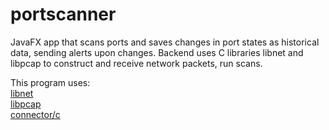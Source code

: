 # portscanner
JavaFX app that scans ports and saves changes in port states as historical data, sending alerts upon changes. Backend uses C libraries libnet and libpcap to construct and receive network packets, run scans.

This program uses:  
[libnet](https://github.com/sam-github/libnet)  
[libpcap](https://github.com/the-tcpdump-group/libpcap)     
[connector/c](https://dev.mysql.com/downloads/connector/c/) 

